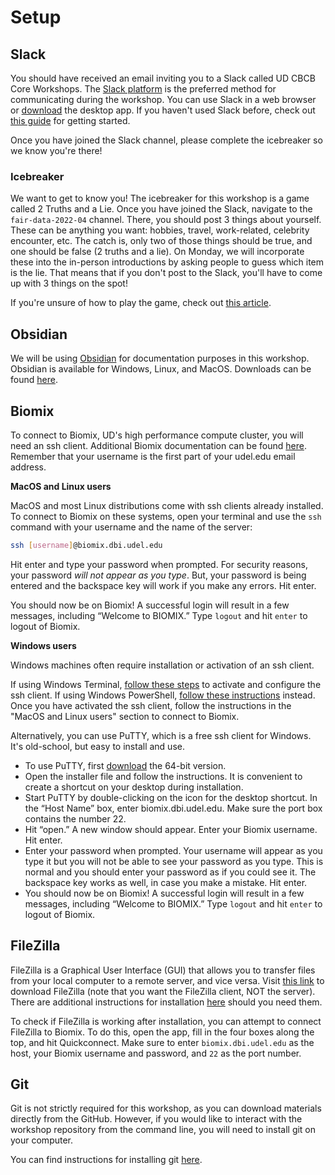# Setup

## Slack

You should have received an email inviting you to a Slack called UD CBCB Core Workshops. The [Slack platform](https://slack.com) is the preferred method for communicating during the workshop. You can use Slack in a web browser or [download](https://slack.com/downloads/) the desktop app.  If you haven't used Slack before, check out [this guide](https://slack.com/help/articles/218080037-Getting-started-for-new-Slack-users) for getting started.

Once you have joined the Slack channel, please complete the icebreaker so we know you're there!

### Icebreaker
We want to get to know you!  The icebreaker for this workshop is a game called 2 Truths and a Lie.  Once you have joined the Slack, navigate to the `fair-data-2022-04` channel.  There, you should post 3 things about yourself.  These can be anything you want: hobbies, travel, work-related, celebrity encounter, etc.  The catch is, only two of those things should be true, and one should be false (2 truths and a lie).  On Monday, we will incorporate these into the in-person introductions by asking people to guess which item is the lie.  That means that if you don't post to the Slack, you'll have to come up with 3 things on the spot!

If you're unsure of how to play the game, check out [this article](https://www.thoughtco.com/2-truths-lie-idea-list-1-31144).

## Obsidian

We will be using [Obsidian](https://obsidian.md) for documentation purposes in this workshop.  Obsidian is available for Windows, Linux, and MacOS.  Downloads can be found [here](https://obsidian.md/download).

## Biomix

To connect to Biomix, UD's high performance compute cluster, you will need an ssh client.  Additional Biomix documentation can be found [here](https://bioit.dbi.udel.edu/BIOMIX/BIOMIX-cluster.html).  Remember that your username is the first part of your udel.edu email address.

**MacOS and Linux users**

MacOS and most Linux distributions come with ssh clients already installed.  To connect to Biomix on these systems, open your terminal and use the `ssh` command with your username and the name of the server:

```bash
ssh [username]@biomix.dbi.udel.edu
```

Hit enter and type your password when prompted.  For security reasons, your password *will not appear as you type*.  But, your password is being entered and the backspace key will work if you make any errors.  Hit enter.

You should now be on Biomix!  A successful login will result in a few messages,
including “Welcome to BIOMIX.”  Type `logout` and hit `enter` to logout of
Biomix.

**Windows users**

Windows machines often require installation or activation of an ssh client.  

If using Windows Terminal, [follow these steps](https://docs.microsoft.com/en-us/windows/terminal/tutorials/ssh) to activate and configure the ssh client.  If using Windows PowerShell, [follow these instructions](https://docs.microsoft.com/en-us/windows-server/administration/openssh/openssh_install_firstuse) instead.  Once you have activated the ssh client, follow the instructions in the "MacOS and Linux users" section to connect to Biomix.

Alternatively, you can use PuTTY, which is a free ssh client for Windows. It's old-school, but easy to install and use.  

* To use PuTTY, first [download](https://www.chiark.greenend.org.uk/~sgtatham/putty/latest.html) the 64-bit version.  
* Open the installer file and follow the instructions. It is convenient to create a
shortcut on your desktop during installation.  
* Start PuTTY by double-clicking on the icon for the desktop shortcut. In the “Host Name” box, enter biomix.dbi.udel.edu. Make sure the port box contains the number 22.  
*  Hit “open.”  A new window should appear.  Enter your Biomix username.  Hit enter.
*  Enter your password when prompted.  Your username will appear as you type it but you will not be able to see your password as you type.  This is normal and you should enter your password as if you could see it.  The backspace key works as well, in case you make a mistake.  Hit enter.
*  You should now be on Biomix!  A successful login will result in a few messages,
including “Welcome to BIOMIX.”  Type `logout` and hit `enter` to logout of
Biomix.

## FileZilla

FileZilla is a Graphical User Interface (GUI) that allows you to transfer files from your local computer to a remote server, and vice versa.  Visit [this link](https://filezilla-project.org) to download FileZilla (note that you want the FileZilla client, NOT the server).  There are additional instructions for installation [here](https://wiki.filezilla-project.org/Client_Installation) should you need them.

To check if FileZilla is working after installation, you can attempt to connect FileZilla to Biomix.  To do this, open the app, fill in the four boxes along the top, and hit Quickconnect.  Make sure to enter `biomix.dbi.udel.edu` as the host, your Biomix username and password, and `22` as the port number. 

## Git

Git is not strictly required for this workshop, as you can download materials directly from the GitHub.  However, if you would like to interact with the workshop repository from the command line, you will need to install git on your computer.  

You can find instructions for installing git [here](https://git-scm.com/book/en/v2/Getting-Started-Installing-Git).

